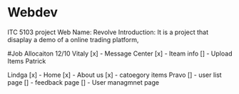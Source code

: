# Webdev
ITC 5103 project
Web Name: Revolve
Introduction: It is a project that disaplay a demo of a online trading platform, 



#Job Allocaiton 12/10
Vitaly
[x] - Message Center
[x] - Iteam info 
[] - Upload Items
Patrick

Lindga
[x] - Home
[x] - About us
[x] - catoegory items
Pravo
[] - user list page
[] - feedback page
[] - User managmnet page 